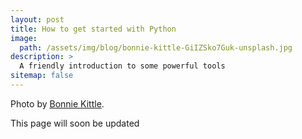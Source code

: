 ```yaml
---
layout: post
title: How to get started with Python
image:
  path: /assets/img/blog/bonnie-kittle-GiIZSko7Guk-unsplash.jpg
description: >
  A friendly introduction to some powerful tools
sitemap: false
---
```


Photo by [Bonnie Kittle](https://unsplash.com/@bonniekdesign).

This page will soon be updated
